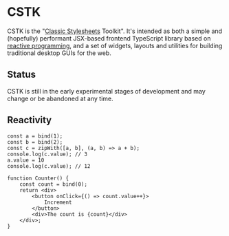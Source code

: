 # CSTK

CSTK is the "[Classic Stylesheets](https://github.com/nielssp/classic-stylesheets) Toolkit". It's intended as both a simple and (hopefully) performant JSX-based frontend TypeScript library based on [reactive programming](https://en.wikipedia.org/wiki/Reactive_programming), and a set of widgets, layouts and utilities for building traditional desktop GUIs for the web.

## Status

CSTK is still in the early experimental stages of development and may change or be abandoned at any time.

## Reactivity

```tsx
const a = bind(1);
const b = bind(2);
const c = zipWith([a, b], (a, b) => a + b);
console.log(c.value); // 3
a.value = 10
console.log(c.value); // 12
```

```tsx
function Counter() {
    const count = bind(0);
    return <div>
        <button onClick={() => count.value++}>
            Increment
        </button>
        <div>The count is {count}</div>
    </div>;
}
```
